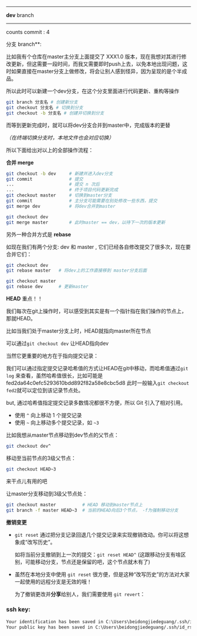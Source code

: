 ***

**dev** branch

***

counts commit : 4



分支 branch**: 

比如我有个仓库在master主分支上面提交了 XXX1.0 版本，现在我想对其进行修改更新，但这需要一段时间，而我又需要即时push上去，以免本地出现问题，这时如果直接在master分支上做修改，将会让别人感到怪异，因为呈现的是个半成品。

所以此时可以新建一个dev分支，在这个分支里面进行代码更新、重构等操作

```bash
git branch 分支名 # 创建新分支
git checkout 分支名 # 切换到分支
git checkout -b 分支名 # 创建并切换到分支
```

而等到更新完成时，就可以将dev分支合并到master中，完成版本的更替

*（在终端切换分支时，本地文件也会对应切换）*

所以下面给出对以上的全部操作流程：

**合并 merge**

```bash
git checkout -b dev     # 新建并进入dev分支
git commit          	# 提交 
...						# 提交 n 次后
...						# 终于项目代码更新完成
git checkout master		# 切换到master分支
git commit				# 主分支可能需要在别处修改一些东西，提交
git merge dev			# 将dev合并到master

git checkout dev		
git merge master		# 此时master == dev，以待下一次的版本更新
```

另外一种合并方式是 **rebase**  

如现在我们有两个分支: dev 和 master , 它们已经各自修改提交了很多次，现在要合并它们：

```bash
git checkout dev
git rebase master   # 将dev上的工作直接移到 master分支后面

git checkout master
git rebase dev		# 更新master
```



**HEAD** 重点！！

我们每次在git上操作时，可以感受到其实是有一个指针指在我们操作的节点上，那就HEAD。

比如当我们处于master分支上时，HEAD就指向master所在节点

可以通过`git checkout dev` 让HEAD指向dev

当然它更重要的地方在于指向提交记录：

我们可以通过指定提交记录哈希值的方式让HEAD在git中移动，而哈希值通过`git log` 来查看，虽然哈希值很长，比如可能是fed2da64c0efc5293610bdd892f82a58e8cbc5d8 此时一般输入`git checkout fed2`就可以定位到该记录节点处。

but, 通过哈希值指定提交记录多数情况都很不方便，所以 Git 引入了相对引用。

* 使用 `^` 向上移动 1 个提交记录
* 使用 `~` 向上移动多个提交记录，如 `~3`

比如我想从master节点移动到dev节点的父节点：

```bash
git checkout dev^
```

移动至当前节点的3级父节点：

```bash
git checkout HEAD~3
```

来干点儿有用的吧

让master分支移动到3级父节点处：

```bash
git checkout master 	     # HEAD 移动到master节点上
git branch -f master HEAD~3  # 当前的HEAD向后3个节点， -f为强制移动分支
```



 **撤销变更** 

* `git reset` 通过把分支记录回退几个提交记录来实现撤销改动。你可以将这想象成“改写历史”。

  如将当前分支撤销到上一次的提交：`git reset HEAD^`  (这跟移动分支有啥区别，可能移动分支，节点还是保留的吧，这个节点就木有了)

* 虽然在本地分支中使用 `git reset` 很方便，但是这种“改写历史”的方法对大家一起使用的远程分支是无效的哦！

  为了撤销更改并**分享**给别人，我们需要使用 `git revert`：

  









### ssh key:

```bash
Your identification has been saved in C:\Users\beidongjiedeguang/.ssh/id_rsa.
Your public key has been saved in C:\Users\beidongjiedeguang/.ssh/id_rsa.pub.
```





